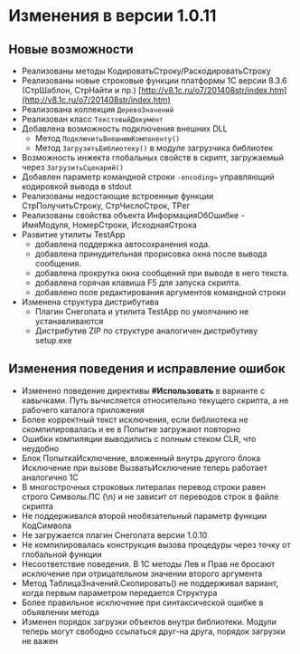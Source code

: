 # Изменения в версии 1.0.11

## Новые возможности

* Реализованы методы КодироватьСтроку/РаскодироватьСтроку
* Реализованы новые строковые функции платформы 1С версии 8.3.6 (СтрШаблон, СтрНайти и пр.) [http://v8.1c.ru/o7/201408str/index.htm](http://v8.1c.ru/o7/201408str/index.htm)
* Реализована коллекция ```ДеревоЗначений```
* Реализован класс ```ТекстовыйДокумент```
* Добавлена возможность подключения внешних DLL
	* Метод ```ПодключитьВнешнююКомпоненту()```
	* Метод ```ЗагрузитьБиблиотеку()``` в модуле загрузчика библиотек
* Возможность инжекта глобальных свойств в скрипт, загружаемый через ```ЗагрузитьСценарий()```
* Добавлен параметр командной строки ```-encoding=``` управляющий кодировкой вывода в stdout 
* Реализованы недостающие встроенные функции СтрПолучитьСтроку, СтрЧислоСтрок, ТРег
* Реализованы свойства объекта ИнформацияОбОшибке - ИмяМодуля, НомерСтроки, ИсходнаяСтрока
* Развитие утилиты TestApp
	* добавлена поддержка автосохранения кода.
	* добавлена принудительная прорисовка окна после вывода сообщения.
	* добавлена прокрутка окна сообщений при выводе в него текста.
	* добавлена горячая клавиша F5 для запуска скрипта.
	* добавлено поле редактирования аргументов командной строки
* Изменена структура дистрибутива
	* Плагин Снегопата и утилита TestApp по умолчанию не устанавливаются
	* Дистрибутив ZIP по структуре аналогичен дистрибутиву setup.exe
 
## Изменения поведения и исправление ошибок

* Изменено поведение директивы **#Использовать** в варианте с кавычками. Путь вычисляется относительно текущего скрипта, а не рабочего каталога приложения
* Более корректный текст исключения, если библиотека не скомпилировалась и ее в Попытке загружают повторно
* Ошибки компиляции выводились с полным стеком CLR, что неудобно
* Блок ПопыткаИсключение, вложенный внутрь другого блока Исключение при вызове ВызватьИсключение теперь работает аналогично 1С
* В многострочных строковых литералах перевод строки равен строго Символы.ПС (\n) и не зависит от переводов строк в файле скрипта
* Не поддерживался второй необязательный параметр функции КодСимвола
* Не загружается плагин Снегопата версии 1.0.10
* Не компилировалась конструкция вызова процедуры через точку от глобальной функции
* Несоответствие поведения. В 1С методы Лев и Прав не бросают исключение при отрицательном значении второго аргумента
* Метод ТаблицаЗначений.Скопировать() не поддерживал вариант, когда первым параметром передается Структура
* Более правильное исключение при синтаксической ошибке в объявлении метода
* Изменен порядок загрузки объектов внутри библиотеки. Модули теперь могут свободно ссылаться друг-на друга, порядок загрузки не важен